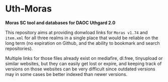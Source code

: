 # Uth-Moras
**Moras SC tool and databases for DAOC Uthgard 2.0**

This repository aims at providing donwload links for `Moras v1.74` and `item.xml` for all three realms in a single place that would be reliable on the long term (no expiration on Github, and the ability to bookmark and search repositories).

Multiple links for those files already exist on mediafire, dl.free, tinyupload or similar websites, but they can easily get lost or expire, and keeping track of versions on those websites can be very difficult since outdated versions may in some cases be better indexed than newer versions.
